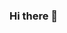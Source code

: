 ### Hi there 👋

<!--
**jmc0405/jmc0405** is a ✨ _special_ ✨ repository because its `README.md` (this file) appears on your GitHub profile.

Here are some ideas to get you started:

- 🔭 I’m currently working on a data project regarding opioid epidemic in Boston
- 🌱 I’m currently learning Python
- 👯 I’m looking to collaborate on some data project
- 🤔 I’m looking for help with finding internships
- 💬 Ask me about ...
- 📫 How to reach me: 617-992-1902, jaden.chin@gmail.com
- 😄 Pronouns: He/Him
- ⚡ Fun fact: Im a certified scuba diver
-->

